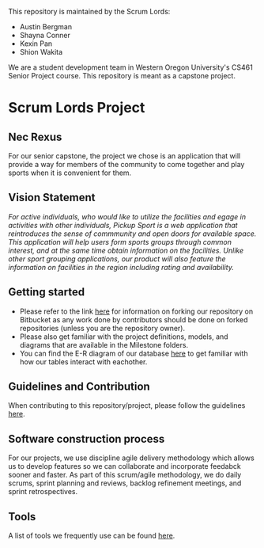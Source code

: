 This repository is maintained by the Scrum Lords: 

* Austin Bergman
* Shayna Conner
* Kexin Pan
* Shion Wakita

We are a student development team in Western Oregon University's CS461 Senior Project course. This repository is meant as a capstone project. 

# Scrum Lords Project

## Nec Rexus

For our senior capstone, the project we chose is an application that will provide a way for members of the community to come together and play sports when it is convenient for them.  

## Vision Statement

*For active individuals, who would like to utilize the facilities and egage in activities with other individuals, Pickup Sport is a web application that reintroduces the sense of commmunity and open doors for available space. This application will help users form sports groups through common interest, and at the same time obtain information on the facilities. Unlike other sport grouping applications, our product will also feature the information on facilities in the region including rating and availability.*

## Getting started 

* Please refer to the link [here](https://confluence.atlassian.com/bitbucket/forking-a-repository-221449527.html) for information on forking our repository on Bitbucket as any work done by contributors should be done on forked repositories (unless you are the repository owner).
* Please also get familiar with the project definitions, models, and diagrams that are available in the Milestone folders. 
* You can find the E-R diagram of our database [here](ERD.PNG) to get familiar with how our tables interact with eachother. 

## Guidelines and Contribution

When contributing to this repository/project, please follow the guidelines [here](guidelines.md).

## Software construction process

For our projects, we use discipline agile delivery methodology which allows us to develop features so we can collaborate and incorporate feedabck sooner and faster. As part of this scrum/agile methodology, we do daily scrums, sprint planning and reviews, backlog refinement meetings, and sprint retrospectives. 

## Tools 

A list of tools we frequently use can be found [here](tools.md).